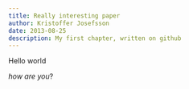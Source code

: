 ```yaml
---
title: Really interesting paper
author: Kristoffer Josefsson
date: 2013-08-25
description: My first chapter, written on github
---
```


Hello world

_how are you_?
